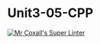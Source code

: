 # Unit3-05-CPP
[![Mr Coxall's Super Linter](https://github.com/ICS3U-Programming-NoahS/Unit3-05-CPP/workflows/Mr%20Coxall's%20Super%20Linter/badge.svg)](https://github.com/ICS3U-Programming-NoahS/Unit3-05-CPP/actions/)
